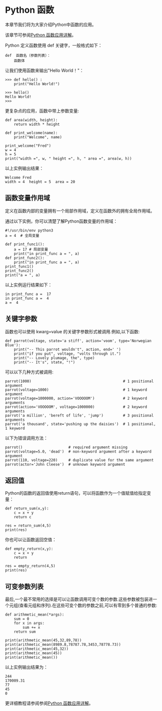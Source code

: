 
# Python 函数

本章节我们将为大家介绍Python中函数的应用。

该章节可参阅[Python 函数应用详解](/python/python-functions.html)。

Python 定义函数使用 def 关键字，一般格式如下：

```
def  函数名（参数列表）：
    函数体

```

让我们使用函数来输出"Hello World！"：

```
>>> def hello() :
	print("Hello World!")

>>> hello()
Hello World!
>>> 

```

更复杂点的应用，函数中带上参数变量:

```
def area(width, height):
    return width * height

def print_welcome(name):
    print("Welcome", name)

print_welcome("Fred")
w = 4
h = 5
print("width =", w, " height =", h, " area =", area(w, h))

```

以上实例输出结果：

```
Welcome Fred
width = 4  height = 5  area = 20

```

## 函数变量作用域

定义在函数内部的变量拥有一个局部作用域，定义在函数外的拥有全局作用域。

通过以下实例，你可以清楚了解Python函数变量的作用域：

```
#!/usr/bin/env python3
a = 4  # 全局变量

def print_func1():
    a = 17 # 局部变量
    print("in print_func a = ", a)
def print_func2():   
    print("in print_func a = ", a)
print_func1()
print_func2()
print("a = ", a) 

```

以上实例运行结果如下：

```
in print_func a =  17
in print_func a =  4
a =  4

```

## 关键字参数

函数也可以使用 kwarg=value 的关键字参数形式被调用.例如,以下函数:

```
def parrot(voltage, state='a stiff', action='voom', type='Norwegian Blue'):
    print("-- This parrot wouldn't", action, end=' ')
    print("if you put", voltage, "volts through it.")
    print("-- Lovely plumage, the", type)
    print("-- It's", state, "!")

```

可以以下几种方式被调用:

```
parrot(1000)                                          # 1 positional argument
parrot(voltage=1000)                                  # 1 keyword argument
parrot(voltage=1000000, action='VOOOOOM')             # 2 keyword arguments
parrot(action='VOOOOOM', voltage=1000000)             # 2 keyword arguments
parrot('a million', 'bereft of life', 'jump')         # 3 positional arguments
parrot('a thousand', state='pushing up the daisies')  # 1 positional, 1 keyword

```

以下为错误调用方法：

```
parrot()                     # required argument missing
parrot(voltage=5.0, 'dead')  # non-keyword argument after a keyword argument
parrot(110, voltage=220)     # duplicate value for the same argument
parrot(actor='John Cleese')  # unknown keyword argument

```

## 返回值

Python的函数的返回值使用return语句，可以将函数作为一个值赋值给指定变量：

```
def return_sum(x,y):
    c = x + y
    return c

res = return_sum(4,5)
print(res)

```

你也可以让函数返回空值：

```
def empty_return(x,y):
    c = x + y
    return

res = empty_return(4,5)
print(res)

```

## 可变参数列表

最后,一个最不常用的选择是可以让函数调用可变个数的参数.这些参数被包装进一个元组(查看元组和序列).在这些可变个数的参数之前,可以有零到多个普通的参数:

```
def arithmetic_mean(*args):
    sum = 0
    for x in args:
        sum += x
    return sum

print(arithmetic_mean(45,32,89,78))
print(arithmetic_mean(8989.8,78787.78,3453,78778.73))
print(arithmetic_mean(45,32))
print(arithmetic_mean(45))
print(arithmetic_mean())

```

以上实例输出结果为：

```
244
170009.31
77
45
0

```

更详细教程请参阅参阅[Python 函数应用详解](/python/python-functions.html)。

